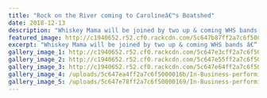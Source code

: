 ```yaml
---
title: "Rock on the River coming to Carolineâ€™s Boatshed"
date: 2018-12-13
description: "Whiskey Mama will be joined by two up & coming WHS bands â€“ â€˜Ferrisâ€™ and â€˜In Businessâ€™ at Caroline's Boatshed..."
featured_image: http://c1940652.r52.cf0.rackcdn.com/5c647b87ff2a7c6f5000015b/Rock-on-the-Rive-300--Carolines-13.12.18.jpg
excerpt: "Whiskey Mama will be joined by two up & coming WHS bands â€“ â€˜Ferrisâ€™ and â€˜In Businessâ€™ at Caroline's Boatshed."
gallery_image_1: http://c1940652.r52.cf0.rackcdn.com/5c647e3cff2a7c6f50000163/Ferris--Carolines.jpg
gallery_image_2: http://c1940652.r52.cf0.rackcdn.com/5c647e55ff2a7c6f50000165/Ferris-Band--Carolines......-13.12.jpg
gallery_image_3: http://c1940652.r52.cf0.rackcdn.com/5c647e64ff2a7c6f50000167/Ferris-Band--Carolines..-13.12.jpg
gallery_image_4: /uploads/5c647ea4ff2a7c6f5000016b/In-Business-performing..--Carolines.PNG
gallery_image_5: /uploads/5c647e78ff2a7c6f50000169/In-Business-performing--Carolines.PNG
---
```

